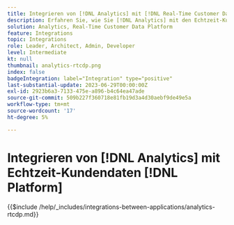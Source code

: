 ```yaml
---
title: Integrieren von [!DNL Analytics] mit [!DNL Real-Time Customer Data Platform]
description: Erfahren Sie, wie Sie [!DNL Analytics] mit den Echtzeit-Kundendaten [!DNL Platform] integrieren.
solution: Analytics, Real-Time Customer Data Platform
feature: Integrations
topic: Integrations
role: Leader, Architect, Admin, Developer
level: Intermediate
kt: null
thumbnail: analytics-rtcdp.png
index: false
badgeIntegration: label="Integration" type="positive"
last-substantial-update: 2023-06-29T00:00:00Z
exl-id: 2923b6a3-7133-475e-a896-b4c64ea47ade
source-git-commit: 509b227f360718e81fb19d3a4d30aebf9de49e5a
workflow-type: tm+mt
source-wordcount: '17'
ht-degree: 5%

---
```


# Integrieren von [!DNL Analytics] mit Echtzeit-Kundendaten [!DNL Platform]

{{$include /help/_includes/integrations-between-applications/analytics-rtcdp.md}}
